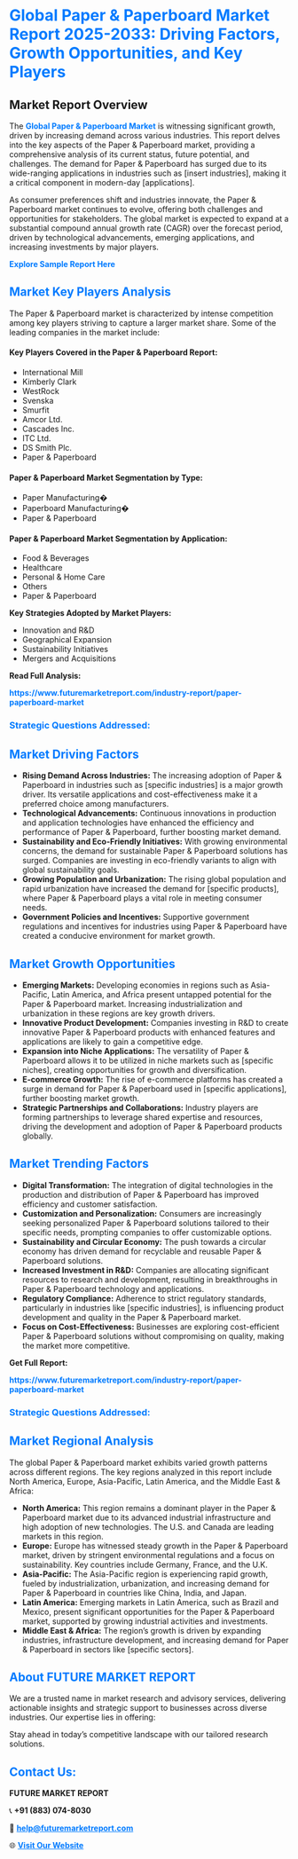 <h1 style="color: #007BFF;">Global Paper & Paperboard Market Report 2025-2033: Driving Factors, Growth Opportunities, and Key Players</h1>

<section id="overview">
<h2>Market Report Overview</h2>
<p>The <a href="https://www.futuremarketreport.com/industry-report/paper-paperboard-market" style="color: #007BFF; text-decoration: none;"><strong>Global Paper & Paperboard Market</strong></a> is witnessing significant growth, driven by increasing demand across various industries. This report delves into the key aspects of the Paper & Paperboard market, providing a comprehensive analysis of its current status, future potential, and challenges. The demand for Paper & Paperboard has surged due to its wide-ranging applications in industries such as [insert industries], making it a critical component in modern-day [applications].</p>
<p>As consumer preferences shift and industries innovate, the Paper & Paperboard market continues to evolve, offering both challenges and opportunities for stakeholders. The global market is expected to expand at a substantial compound annual growth rate (CAGR) over the forecast period, driven by technological advancements, emerging applications, and increasing investments by major players.</p>
</section>

<section id="overview">
<p><a href="https://www.futuremarketreport.com/request-sample/reportId=96772" style="color: #007BFF; text-decoration: none;"><strong>Explore Sample Report Here</strong></a></p>
</section>

<section id="key-players">
<h2 style="color: #007BFF;">Market Key Players Analysis</h2>
<p>The Paper & Paperboard market is characterized by intense competition among key players striving to capture a larger market share. Some of the leading companies in the market include:</p>
<h4>Key Players Covered in the Paper & Paperboard Report:</h4>
<ul><li>International Mill</li><li>Kimberly Clark</li><li>WestRock</li><li>Svenska</li><li>Smurfit</li><li>Amcor Ltd.</li><li>Cascades Inc.</li><li>ITC Ltd.</li><li>DS Smith Plc.</li><li>Paper &amp; Paperboard</li></ul>
<h4>Paper & Paperboard Market Segmentation by Type:</h4>
<ul><li>Paper Manufacturing�</li><li>Paperboard Manufacturing�</li><li>Paper &amp; Paperboard</li></ul>

<h4>Paper & Paperboard Market Segmentation by Application:</h4>
<ul><li>Food &amp; Beverages</li><li>Healthcare</li><li>Personal &amp; Home Care</li><li>Others</li><li>Paper &amp; Paperboard</li></ul>
<p><strong>Key Strategies Adopted by Market Players:</strong></p>
<ul>
<li>Innovation and R&D</li>
<li>Geographical Expansion</li>
<li>Sustainability Initiatives</li>
<li>Mergers and Acquisitions</li>
</ul>
</section>

<section>
<p><strong>Read Full Analysis: </strong></p><a href="https://www.futuremarketreport.com/industry-report/paper-paperboard-market" style="color: #007BFF; text-decoration: none;"><strong>https://www.futuremarketreport.com/industry-report/paper-paperboard-market</strong></a>
<h3 style="color: #007BFF;">Strategic Questions Addressed:</h3>
</section>

<section id="driving-factors">
<h2 style="color: #007BFF;">Market Driving Factors</h2>
<ul>
<li><strong>Rising Demand Across Industries:</strong> The increasing adoption of Paper & Paperboard in industries such as [specific industries] is a major growth driver. Its versatile applications and cost-effectiveness make it a preferred choice among manufacturers.</li>
<li><strong>Technological Advancements:</strong> Continuous innovations in production and application technologies have enhanced the efficiency and performance of Paper & Paperboard, further boosting market demand.</li>
<li><strong>Sustainability and Eco-Friendly Initiatives:</strong> With growing environmental concerns, the demand for sustainable Paper & Paperboard solutions has surged. Companies are investing in eco-friendly variants to align with global sustainability goals.</li>
<li><strong>Growing Population and Urbanization:</strong> The rising global population and rapid urbanization have increased the demand for [specific products], where Paper & Paperboard plays a vital role in meeting consumer needs.</li>
<li><strong>Government Policies and Incentives:</strong> Supportive government regulations and incentives for industries using Paper & Paperboard have created a conducive environment for market growth.</li>
</ul>
</section>

<section id="growth-opportunities">
<h2 style="color: #007BFF;">Market Growth Opportunities</h2>
<ul>
<li><strong>Emerging Markets:</strong> Developing economies in regions such as Asia-Pacific, Latin America, and Africa present untapped potential for the Paper & Paperboard market. Increasing industrialization and urbanization in these regions are key growth drivers.</li>
<li><strong>Innovative Product Development:</strong> Companies investing in R&D to create innovative Paper & Paperboard products with enhanced features and applications are likely to gain a competitive edge.</li>
<li><strong>Expansion into Niche Applications:</strong> The versatility of Paper & Paperboard allows it to be utilized in niche markets such as [specific niches], creating opportunities for growth and diversification.</li>
<li><strong>E-commerce Growth:</strong> The rise of e-commerce platforms has created a surge in demand for Paper & Paperboard used in [specific applications], further boosting market growth.</li>
<li><strong>Strategic Partnerships and Collaborations:</strong> Industry players are forming partnerships to leverage shared expertise and resources, driving the development and adoption of Paper & Paperboard products globally.</li>
</ul>
</section>

<section id="trending-factors">
<h2 style="color: #007BFF;">Market Trending Factors</h2>
<ul>
<li><strong>Digital Transformation:</strong> The integration of digital technologies in the production and distribution of Paper & Paperboard has improved efficiency and customer satisfaction.</li>
<li><strong>Customization and Personalization:</strong> Consumers are increasingly seeking personalized Paper & Paperboard solutions tailored to their specific needs, prompting companies to offer customizable options.</li>
<li><strong>Sustainability and Circular Economy:</strong> The push towards a circular economy has driven demand for recyclable and reusable Paper & Paperboard solutions.</li>
<li><strong>Increased Investment in R&D:</strong> Companies are allocating significant resources to research and development, resulting in breakthroughs in Paper & Paperboard technology and applications.</li>
<li><strong>Regulatory Compliance:</strong> Adherence to strict regulatory standards, particularly in industries like [specific industries], is influencing product development and quality in the Paper & Paperboard market.</li>
<li><strong>Focus on Cost-Effectiveness:</strong> Businesses are exploring cost-efficient Paper & Paperboard solutions without compromising on quality, making the market more competitive.</li>
</ul>
</section>

<section>
<p><strong>Get Full Report: </strong></p><a href="https://www.futuremarketreport.com/industry-report/paper-paperboard-market" style="color: #007BFF; text-decoration: none;"><strong>https://www.futuremarketreport.com/industry-report/paper-paperboard-market</strong></a>
<h3 style="color: #007BFF;">Strategic Questions Addressed:</h3>
</section>


<section id="regional-analysis">
<h2 style="color: #007BFF;">Market Regional Analysis</h2>
<p>The global Paper & Paperboard market exhibits varied growth patterns across different regions. The key regions analyzed in this report include North America, Europe, Asia-Pacific, Latin America, and the Middle East & Africa:</p>
<ul>
<li><strong>North America:</strong> This region remains a dominant player in the Paper & Paperboard market due to its advanced industrial infrastructure and high adoption of new technologies. The U.S. and Canada are leading markets in this region.</li>
<li><strong>Europe:</strong> Europe has witnessed steady growth in the Paper & Paperboard market, driven by stringent environmental regulations and a focus on sustainability. Key countries include Germany, France, and the U.K.</li>
<li><strong>Asia-Pacific:</strong> The Asia-Pacific region is experiencing rapid growth, fueled by industrialization, urbanization, and increasing demand for Paper & Paperboard in countries like China, India, and Japan.</li>
<li><strong>Latin America:</strong> Emerging markets in Latin America, such as Brazil and Mexico, present significant opportunities for the Paper & Paperboard market, supported by growing industrial activities and investments.</li>
<li><strong>Middle East & Africa:</strong> The region’s growth is driven by expanding industries, infrastructure development, and increasing demand for Paper & Paperboard in sectors like [specific sectors].</li>
</ul>
</section>

<footer>
<h2 style="color: #007BFF;">About FUTURE MARKET REPORT</h2>
<p>We are a trusted name in market research and advisory services, delivering actionable insights and strategic support to businesses across diverse industries. Our expertise lies in offering:</p>

<p>Stay ahead in today’s competitive landscape with our tailored research solutions.</p>

<h2 style="color: #007BFF;">Contact Us:</h2>
<p><strong>FUTURE MARKET REPORT</strong></p>
<p>📞 <strong>+91 (883) 074-8030</strong></p>
<p>📧 <strong><a href="mailto:help@futuremarketreport.com" style="color: #007BFF;">help@futuremarketreport.com</a></strong></p>
<p>🌐 <strong><a href="https://www.futuremarketreport.com/" style="color: #007BFF;">Visit Our Website</a></strong></p>
</footer>